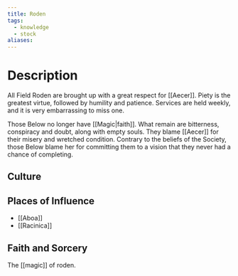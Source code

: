 ```yaml
---
title: Roden
tags:
  - knowledge
  - stock
aliases:
---
```

# Description
All Field Roden are brought up with a great respect for [[Aecer]]. Piety is the greatest virtue, followed by humility and patience. Services are held weekly, and it is very embarrassing to miss one.

Those Below no longer have [[Magic|faith]]. What remain are bitterness, conspiracy and doubt, along with empty souls. They blame [[Aecer]] for their misery and wretched condition. Contrary to the beliefs of the Society, those Below blame her for committing them to a vision that they never had a chance of completing.

## Culture


## Places of Influence
* [[Aboa]]
* [[Racinica]]

## Faith and Sorcery
The [[magic]] of roden.